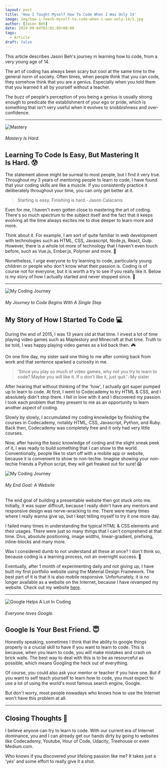 ```yaml
---
layout: post
title: 'How I Taught Myself How To Code When I Was Only 14'
image: img/how-i-teach-myself-to-code-when-i-was-only-14/1.jpg
author: [Jason Beh]
date: 2019-09-04T03:01:09+00:00
tags:
  - Article
draft: false
---
```


This article describes Jason Beh's journey in learning how to code, from a very young age of 14.

The art of coding has always been scary but cool at the same time to the general norm of society. Often times, when people think that you can code, they somehow think that you are a genius. Especially when you told them that you learned it all by yourself without a teacher.

The buzz of people's perception of you being a genius is usually strong enough to predicate the establishment of your ego or pride, which is something that isn't very useful when it evolves to snobbishness and over-confidence.

---

![Mastery](img/how-i-taught-myself-to-code-when-i-was-only-14/2.jpg)

###### Mastery Is Hard.

## Learning To Code Is Easy, But Mastering It Is Hard. 😰

The statement above might be surreal to most people, but I find it very true. Throughout my 3 years of mentoring people to learn to code, I have found that your coding skills are like a muscle. If you consistently practice it deliberately throughout your time, you can only get better at it.

> Starting is easy. Finishing is hard. - Jason Calacanis

Even for me, I haven't even gotten close to mastering the art of coding. There's so much spectrum to the subject itself and the fact that it keeps evolving all the time always excites me to dive deeper to learn more and more.

Think about it. For example, I am sort of quite familiar in web development with technologies such as HTML, CSS, Javascript, Node.js, React, Gulp. However, there is a whole lot more of technology that I haven't even touch before, such as Vue.js, Ember.js, Polymer and more. 🤩

Nonetheless, I urge everyone to try learning to code, particularly young children or people who don't know what their passion is. Coding is of course not for everyone, but it is worth a try to see if you really like it. Below is my story of how I actually started and never stopped since. 🚀

---

![My Coding Journey](img/how-i-taught-myself-to-code-when-i-was-only-14/3.jpg)

###### My Journey to Code Begins With A Single Step

## My Story of How I Started To Code 💻

During the end of 2015, I was 13 years old at that time. I invest a lot of time playing video games such as Maplestory and Minecraft at that time. Truth to be told, I was happy playing video games as a kid back then. 🎮

On one fine day, my sister said one thing to me after coming back from work and that sentence sparked a curiosity in me.

> 'Since you play so much of video games, why not you try to learn to code? Maybe you will like it. If u don't like it, just quit.' - My sister

After hearing that without thinking of the 'how', I actually got super pumped up to learn to code. At first, I went to Codecademy to try HTML & CSS, and I absolutely didn't stop there. I fell in love with it and I discovered my passion. I took each problem that they present to me as an opportunity to learn another aspect of coding.

Slowly by slowly, I accumulated my coding knowledge by finishing the courses in Codecademy, notably HTML, CSS, Javascript, Python, and Ruby. Back then, Codecademy was completely free and it only had very little courses.

Now, after having the basic knowledge of coding and the slight sneak peek of it, I was ready to build something that I can show to the world. Conventionally, people like to start off with a mobile app or website, because it is convenient to show to non-techie. Imagine showing your non-techie friends a Python script, they will get freaked out for sure! 😱

![My Coding Journey](img/how-i-taught-myself-to-code-when-i-was-only-14/4.jpg)

###### My End Goal: A Website

The end goal of building a presentable website then got stuck onto me. Initially, it was super difficult, because I really didn't have any mentors and responsive design was nerve-wracking to me. There were many times where I really wanna give up, but I kept telling myself to try it one more day.

I failed many times in understanding the typical HTML & CSS elements and their usages. There were just so many things that I can't comprehend at that time. Divs, absolute positioning, image widths, linear-gradient, prefixing, inline-blocks and many more.

Was I considered dumb to not understand all these at once? I don't think so, because coding is a learning process, not an overnight success. 🚩

Eventually, after 1 month of experimenting daily and not giving up, I have built my first portfolio website using the Material Design Framework. The best part of it is that it is also mobile responsive. Unfortunately, it is no longer available as a website on the Internet, because I have revamped my website. Check out my website [here](https://www.jasonbeh.com).

---

![Google Helps A Lot In Coding ](img/how-i-taught-myself-to-code-when-i-was-only-14/5.jpg)

###### Everyone loves Google.

## Google Is Your Best Friend. 😇

Honestly speaking, sometimes I think that the ability to google things properly is a crucial skill to have if you want to learn to code. This is because, when you learn to code, you will make mistakes and crash on brick walls. The best way to deal with this is to be as resourceful as possible, which means Googling the heck out of everything.

Of course, you could also ask your mentor or teacher if you have one. But if you want to self teach yourself to learn how to code, you must expect to use a lot of using the world's most famous search engine, Google.

But don't worry, most people nowadays who knows how to use the Internet won't have this problem at all.

---

## Closing Thoughts 🤔

I believe anyone can try to learn to code. With our current era of Internet dominance, you and I can already get our hands dirty by going to websites like Codecademy, Youtube, Hour of Code, Udacity, Treehouse or even Medium.com.

Who knows if you discovered your lifelong passion like me? It takes just a 'yes' and some effort to really give it a shot.
